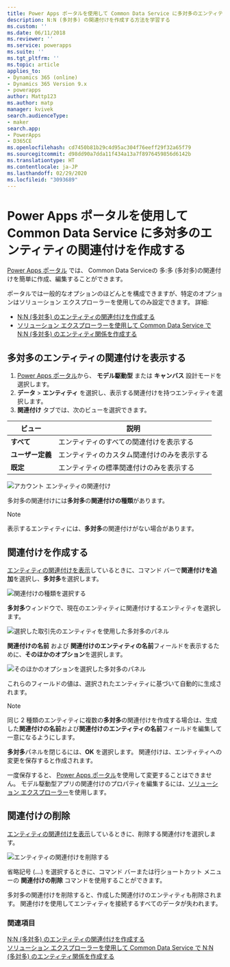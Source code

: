 ```yaml
---
title: Power Apps ポータルを使用して Common Data Service に多対多のエンティティー の関連付けを作成する | MicrosoftDocs
description: N:N (多対多) の関連付けを作成する方法を学習する
ms.custom: ''
ms.date: 06/11/2018
ms.reviewer: ''
ms.service: powerapps
ms.suite: ''
ms.tgt_pltfrm: ''
ms.topic: article
applies_to:
- Dynamics 365 (online)
- Dynamics 365 Version 9.x
- powerapps
author: Mattp123
ms.author: matp
manager: kvivek
search.audienceType:
- maker
search.app:
- PowerApps
- D365CE
ms.openlocfilehash: cd7450b81b29c4d95ac304f76eeff29f32a65f79
ms.sourcegitcommit: d98dd90a7dda11f434a13a7f8976459856d6142b
ms.translationtype: HT
ms.contentlocale: ja-JP
ms.lasthandoff: 02/29/2020
ms.locfileid: "3093689"
---
```

# <a name="create-many-to-many-entity-relationships-in-common-data-service-using-power-apps-portal"></a>Power Apps ポータルを使用して Common Data Service に多対多のエンティティの関連付けを作成する

[Power Apps ポータル](https://make.powerapps.com/?utm_source=padocs&utm_medium=linkinadoc&utm_campaign=referralsfromdoc) では、 Common Data Serviceの 多:多 (多対多)の関連付けを簡単に作成、編集することができます。

ポータルでは一般的なオプションのほどんとを構成できますが、特定のオプションはソリューション エクスプローラーを使用してのみ設定できます。 詳細: 
- [N:N (多対多) のエンティティの関連付けを作成する](create-edit-nn-relationships.md)
- [ソリューション エクスプローラーを使用して Common Data Service で N:N (多対多) のエンティティ関係を作成する](create-edit-nn-relationships-solution-explorer.md)

## <a name="view-many-to-many-entity-relationships"></a>多対多のエンティティの関連付けを表示する

1. [Power Apps ポータル](https://make.powerapps.com/?utm_source=padocs&utm_medium=linkinadoc&utm_campaign=referralsfromdoc)から、 **モデル駆動型** または **キャンバス** 設計モードを選択します。
2. **データ** > **エンティティ** を選択し、表示する関連付けを持つエンティティを選択します。
3. **関連付け** タブでは、次のビューを選択できます。 

 |ビュー|説明|
 |--|--|
 |**すべて**| エンティティのすべての関連付けを表示する|
 |**ユーザー定義**|エンティティのカスタム関連付けのみを表示する|
 |**既定**|エンティティの標準関連付けのみを表示する|
<!-- TODO: What is the actual difference between All and Default? -->

![アカウント エンティティの関連付け](media/view-account-relationships-portal.png)

多対多の関連付けには**多対多**の**関連付けの種類**があります。

> [!NOTE]
> 表示するエンティティには、**多対多**の関連付けがない場合があります。

## <a name="create-relationships"></a>関連付けを作成する

[エンティティの関連付けを表示](#view-many-to-many-entity-relationships)しているときに、コマンド バーで**関連付けを追加**を選択し、**多対多**を選択します。

![関連付けの種類を選択する](media/add-relationship-menu-portal.png)

**多対多**ウィンドウで、現在のエンティティに関連付けするエンティティを選択します。

![選択した取引先のエンティティを使用した多対多のパネル](media/many-to-many-panel-1.png)

**関連付けの名前** および **関連付けのエンティティの名前**フィールドを表示するために、**そのほかのオプション**を選択します。

![そのほかのオプションを選択した多対多のパネル](media/many-to-many-panel-2.png)

これらのフィールドの値は、選択されたエンティティに基づいて自動的に生成されます。

> [!NOTE]
> 同じ 2 種類のエンティティに複数の**多対多**の関連付けを作成する場合は、生成した**関連付けの名前**および**関連付けのエンティティの名前**フィールドを編集して一意になるようにします。

**多対多**パネルを閉じるには、**OK** を選択します。 関連付けは、エンティティへの変更を保存すると作成されます。 

一度保存すると、 [Power Apps ポータル](https://make.powerapps.com/?utm_source=padocs&utm_medium=linkinadoc&utm_campaign=referralsfromdoc)を使用して変更することはできません。 モデル駆動型アプリの関連付けのプロパティを編集するには、[ソリューション エクスプローラー](create-edit-nn-relationships-solution-explorer.md)を使用します。

## <a name="delete-relationships"></a>関連付けの削除

[エンティティの関連付けを表示](#view-many-to-many-entity-relationships)しているときに、削除する関連付けを選択します。

![エンティティの関連付けを削除する](media/delete-entity-relationship-portal.png)

省略記号 (**...**) を選択するときに、コマンド バーまたは行ショートカット メニューの **関連付けの削除** コマンドを使用することができます。

多対多の関連付けを削除すると、作成した関連付けのエンティティも削除されます。 関連付けを使用してエンティティを接続するすべてのデータが失われます。

### <a name="see-also"></a>関連項目

[N:N (多対多) のエンティティの関連付けを作成する](create-edit-nn-relationships.md)<br />
[ソリューション エクスプローラーを使用して Common Data Service で N:N (多対多) のエンティティ関係を作成する](create-edit-nn-relationships-solution-explorer.md)
